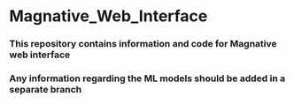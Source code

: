 # Magnative_Web_Interface

### This repository contains information and code for Magnative web interface 

### Any information regarding the ML models should be added in a separate branch

